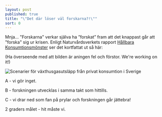 ```yaml
---
layout: post
published: true
title: "\"Det där löser väl forskarna?!\""
sort: 0
---
```




Mnja... "Forskarna" verkar själva ha ”forskat” fram att det knappast går att "forska" sig ur krisen. Enligt Naturvårdsverkets rapport [Hållbara Konsumtionsmönster](https://www.naturvardsverket.se/Documents/publikationer6400/978-91-620-6653-6.pdf?pid=14404) ser det kortfattat ut så här:

(Ha överseende med att bilden är aningen fel och förstor. We're working on it!)

![Scenarier för växthusgasutsläpp från privat konsumtion i Sverige]({{site.baseurl}}/images/2gradersmålet.jpg)

A - vi gör inget.

B - forskningen utvecklas i samma takt som hittills.

C - vi drar ned som fan på prylar och forskningen går jättebra!

2 graders målet - hit måste vi.
